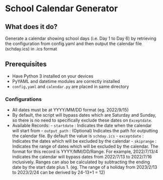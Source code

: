 # School Calendar Generator 

## What does it do?
Generate a calendar showing school days (i.e. Day 1 to Day 6) by retrieving the configuration from config.yaml and then output the calendar file (schday.ics) in .ics format

## Prerequisites 
- Have Python 3 installed on your devices 
- PyYAML and datetime modules are correctly installed 
- `config,yaml`  and `calendar.py`  are placed in same directory 

###  Configurations
- All dates must be at YYYY/MM/DD format (eg. 2022/9/15)
- By default, the script will bypass dates which are Saturday and Sunday, so there is no need to specifically exclude these dates on `Exceptdate`.
- Available Records: 
      - `startdate` : Indicates the date when the calendar will start from
      - `output_path` : (Optional) Indicates the path for outputting the calendar file. By default the value is `schday.ics`
      - `exceptdate` : Indicates the dates which will be excluded by the calendar
      - `skiprange` : Indicates the range of dates which will be excluded by the calendar. The format for this record is YYYY/MM/DD/Range. For example, 2022/7/13/4 indicates the calendar will bypass dates from 2022/7/13 to 2022/7/16 inclusively. 
         Ranges can also be calculated by subtracting the ending date by the start date plus 1. (eg. The range of a holiday from 2023/2/13 to 2023/2/24 can be derived by 24-13+1 = 12)

